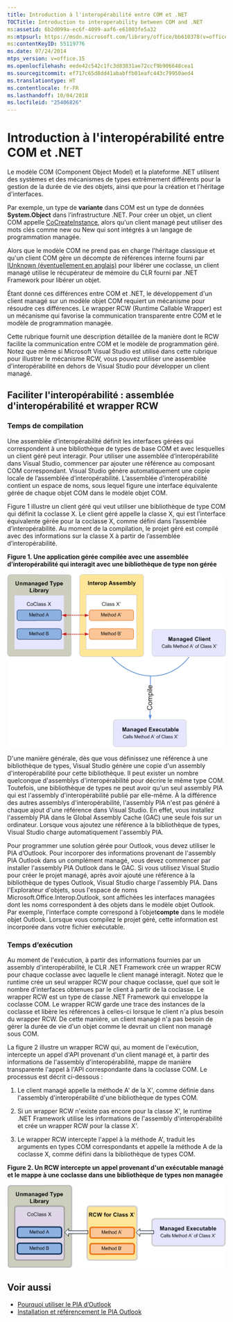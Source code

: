 ```yaml
---
title: Introduction à l'interopérabilité entre COM et .NET
TOCTitle: Introduction to interoperability between COM and .NET
ms:assetid: 6b2d099a-ec6f-4099-aaf6-e61003fe5a32
ms:mtpsurl: https://msdn.microsoft.com/library/office/bb610378(v=office.15)
ms:contentKeyID: 55119776
ms.date: 07/24/2014
mtps_version: v=office.15
ms.openlocfilehash: eede42c542c1fc3d83831ae72ccf9b906648cea1
ms.sourcegitcommit: ef717c65d8dd41ababffb01eafc443c79950aed4
ms.translationtype: HT
ms.contentlocale: fr-FR
ms.lasthandoff: 10/04/2018
ms.locfileid: "25406826"
---
```

# <a name="introduction-to-interoperability-between-com-and-net"></a>Introduction à l'interopérabilité entre COM et .NET

Le modèle COM (Component Object Model) et la plateforme .NET utilisent des systèmes et des mécanismes de types extrêmement différents pour la gestion de la durée de vie des objets, ainsi que pour la création et l'héritage d'interfaces. 

Par exemple, un type de **variante** dans COM est un type de données **System.Object** dans l’infrastructure .NET. Pour créer un objet, un client COM appelle [CoCreateInstance](https://docs.microsoft.com/windows/desktop/api/combaseapi/nf-combaseapi-cocreateinstance), alors qu'un client managé peut utiliser des mots clés comme new ou New qui sont intégrés à un langage de programmation managée. 

Alors que le modèle COM ne prend pas en charge l'héritage classique et qu'un client COM gère un décompte de références interne fourni par [IUnknown (éventuellement en anglais)](https://docs.microsoft.com/windows/desktop/api/unknwn/nn-unknwn-iunknown) pour libérer une coclasse, un client managé utilise le récupérateur de mémoire du CLR fourni par .NET Framework pour libérer un objet. 

Étant donné ces différences entre COM et .NET, le développement d'un client managé sur un modèle objet COM requiert un mécanisme pour résoudre ces différences. Le wrapper RCW (Runtime Callable Wrapper) est un mécanisme qui favorise la communication transparente entre COM et le modèle de programmation managée.

Cette rubrique fournit une description détaillée de la manière dont le RCW facilite la communication entre COM et le modèle de programmation géré. Notez que même si Microsoft Visual Studio est utilisé dans cette rubrique pour illustrer le mécanisme RCW, vous pouvez utiliser une assemblée d'interopérabilité en dehors de Visual Studio pour développer un client managé.

## <a name="facilitating-interoperability-the-interop-assembly-and-rcw"></a>Faciliter l'interopérabilité : assemblée d'interopérabilité et wrapper RCW

### <a name="compile-time"></a>Temps de compilation

Une assemblée d’interopérabilité définit les interfaces gérées qui correspondent à une bibliothèque de types de base COM et avec lesquelles un client géré peut interagir. Pour utiliser une assemblée d’interopérabilité dans Visual Studio, commencer par ajouter une référence au composant COM correspondant. Visual Studio génère automatiquement une copie locale de l’assemblée d’interopérabilité. L’assemblée d’interopérabilité contient un espace de noms, sous lequel figure une interface équivalente gérée de chaque objet COM dans le modèle objet COM. 

Figure 1 illustre un client géré qui veut utiliser une bibliothèque de type COM qui définit la coclasse X. Le client géré appelle la classe X, qui est l’interface équivalente gérée pour la coclasse X, comme défini dans l’assemblée d’interopérabilité. Au moment de la compilation, le projet géré est compilé avec des informations sur la classe X à partir de l’assemblée d’interopérabilité.

**Figure 1. Une application gérée compilée avec une assemblée d’interopérabilité qui interagit avec une bibliothèque de type non gérée**

![Une application gérée compilée avec une assemblée d’interopérabilité qui interagit avec une bibliothèque de type non gérée](media/pia-unmanaged-type-library.gif)
  
D'une manière générale, dès que vous définissez une référence à une bibliothèque de types, Visual Studio génère une copie d'un assembly d'interopérabilité pour cette bibliothèque. Il peut exister un nombre quelconque d'assemblys d'interopérabilité pour décrire le même type COM. Toutefois, une bibliothèque de types ne peut avoir qu'un seul assembly PIA qui est l'assembly d'interopérabilité publié par elle-même. À la différence des autres assemblys d'interopérabilité, l'assembly PIA n'est pas généré à chaque ajout d'une référence dans Visual Studio. En effet, vous installez l'assembly PIA dans le Global Assembly Cache (GAC) une seule fois sur un ordinateur. Lorsque vous ajoutez une référence à la bibliothèque de types, Visual Studio charge automatiquement l'assembly PIA.

Pour programmer une solution gérée pour Outlook, vous devez utiliser le PIA d’Outlook. Pour incorporer des informations provenant de l'assembly PIA Outlook dans un complément managé, vous devez commencer par installer l'assembly PIA Outlook dans le GAC. Si vous utilisez Visual Studio pour créer le projet managé, après avoir ajouté une référence à la bibliothèque de types Outlook, Visual Studio charge l'assembly PIA. Dans l'Explorateur d'objets, sous l'espace de noms Microsoft.Office.Interop.Outlook, sont affichées les interfaces managées dont les noms correspondent à des objets dans le modèle objet Outlook. Par exemple, l’interface compte correspond à l’objet**compte** dans le modèle objet Outlook. Lorsque vous compilez le projet géré, cette information est incorporée dans votre fichier exécutable.

### <a name="run-time"></a>Temps d’exécution

Au moment de l'exécution, à partir des informations fournies par un assembly d'interopérabilité, le CLR .NET Framework crée un wrapper RCW pour chaque coclasse avec laquelle le client managé interagit. Notez que le runtime crée un seul wrapper RCW pour chaque coclasse, quel que soit le nombre d'interfaces obtenues par le client à partir de la coclasse. Le wrapper RCW est un type de classe .NET Framework qui enveloppe la coclasse COM. Le wrapper RCW garde une trace des instances de la coclasse et libère les références à celles-ci lorsque le client n'a plus besoin du wrapper RCW. De cette manière, un client managé n'a pas besoin de gérer la durée de vie d'un objet comme le devrait un client non managé sous COM.

La figure 2 illustre un wrapper RCW qui, au moment de l'exécution, intercepte un appel d'API provenant d'un client managé et, à partir des informations de l'assembly d'interopérabilité, mappe de manière transparente l'appel à l'API correspondante dans la coclasse COM. Le processus est décrit ci-dessous :

1.  Le client managé appelle la méthode A' de la X', comme définie dans l'assembly d'interopérabilité d'une bibliothèque de types COM.

2.  Si un wrapper RCW n'existe pas encore pour la classe X', le runtime .NET Framework utilise les informations de l'assembly d'interopérabilité et crée un wrapper RCW pour la classe X'.

3.  Le wrapper RCW intercepte l'appel à la méthode A', traduit les arguments en types COM correspondants et appelle la méthode A de la coclasse X, comme défini dans la bibliothèque de types COM.

**Figure 2. Un RCW intercepte un appel provenant d'un exécutable managé et le mappe à une coclasse dans une bibliothèque de types non managée**

![Un RCW intercepte un appel provenant d'un exécutable managé et le mappe à une coclasse dans une bibliothèque de types non managée](media/pia-unmanaged-type-library-2.gif)
  

## <a name="see-also"></a>Voir aussi

- [Pourquoi utiliser le PIA d’Outlook](why-use-the-outlook-pia.md)
- [Installation et référencement le PIA Outlook](installing-and-referencing-the-outlook-pia.md)

